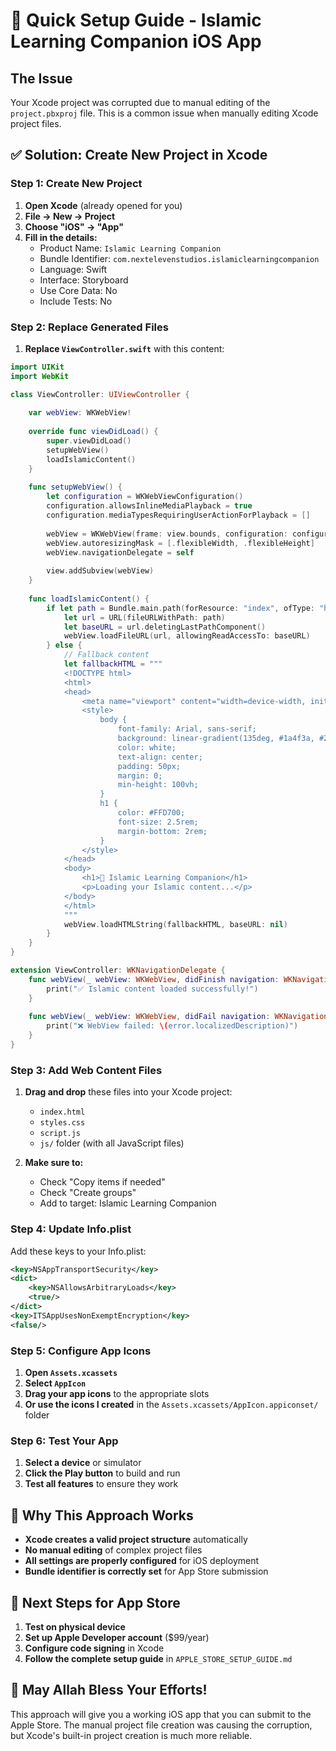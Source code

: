 # 🚀 Quick Setup Guide - Islamic Learning Companion iOS App

## The Issue
Your Xcode project was corrupted due to manual editing of the `project.pbxproj` file. This is a common issue when manually editing Xcode project files.

## ✅ Solution: Create New Project in Xcode

### Step 1: Create New Project
1. **Open Xcode** (already opened for you)
2. **File → New → Project**
3. **Choose "iOS" → "App"**
4. **Fill in the details:**
   - Product Name: `Islamic Learning Companion`
   - Bundle Identifier: `com.nextelevenstudios.islamiclearningcompanion`
   - Language: Swift
   - Interface: Storyboard
   - Use Core Data: No
   - Include Tests: No

### Step 2: Replace Generated Files
1. **Replace `ViewController.swift`** with this content:

```swift
import UIKit
import WebKit

class ViewController: UIViewController {
    
    var webView: WKWebView!
    
    override func viewDidLoad() {
        super.viewDidLoad()
        setupWebView()
        loadIslamicContent()
    }
    
    func setupWebView() {
        let configuration = WKWebViewConfiguration()
        configuration.allowsInlineMediaPlayback = true
        configuration.mediaTypesRequiringUserActionForPlayback = []
        
        webView = WKWebView(frame: view.bounds, configuration: configuration)
        webView.autoresizingMask = [.flexibleWidth, .flexibleHeight]
        webView.navigationDelegate = self
        
        view.addSubview(webView)
    }
    
    func loadIslamicContent() {
        if let path = Bundle.main.path(forResource: "index", ofType: "html") {
            let url = URL(fileURLWithPath: path)
            let baseURL = url.deletingLastPathComponent()
            webView.loadFileURL(url, allowingReadAccessTo: baseURL)
        } else {
            // Fallback content
            let fallbackHTML = """
            <!DOCTYPE html>
            <html>
            <head>
                <meta name="viewport" content="width=device-width, initial-scale=1.0">
                <style>
                    body { 
                        font-family: Arial, sans-serif; 
                        background: linear-gradient(135deg, #1a4f3a, #2E7D32); 
                        color: white; 
                        text-align: center; 
                        padding: 50px;
                        margin: 0;
                        min-height: 100vh;
                    }
                    h1 { 
                        color: #FFD700; 
                        font-size: 2.5rem;
                        margin-bottom: 2rem;
                    }
                </style>
            </head>
            <body>
                <h1>🕌 Islamic Learning Companion</h1>
                <p>Loading your Islamic content...</p>
            </body>
            </html>
            """
            webView.loadHTMLString(fallbackHTML, baseURL: nil)
        }
    }
}

extension ViewController: WKNavigationDelegate {
    func webView(_ webView: WKWebView, didFinish navigation: WKNavigation!) {
        print("✅ Islamic content loaded successfully!")
    }
    
    func webView(_ webView: WKWebView, didFail navigation: WKNavigation!, withError error: Error) {
        print("❌ WebView failed: \(error.localizedDescription)")
    }
}
```

### Step 3: Add Web Content Files
1. **Drag and drop** these files into your Xcode project:
   - `index.html`
   - `styles.css`
   - `script.js`
   - `js/` folder (with all JavaScript files)

2. **Make sure to:**
   - Check "Copy items if needed"
   - Check "Create groups"
   - Add to target: Islamic Learning Companion

### Step 4: Update Info.plist
Add these keys to your Info.plist:

```xml
<key>NSAppTransportSecurity</key>
<dict>
    <key>NSAllowsArbitraryLoads</key>
    <true/>
</dict>
<key>ITSAppUsesNonExemptEncryption</key>
<false/>
```

### Step 5: Configure App Icons
1. **Open `Assets.xcassets`**
2. **Select `AppIcon`**
3. **Drag your app icons** to the appropriate slots
4. **Or use the icons I created** in the `Assets.xcassets/AppIcon.appiconset/` folder

### Step 6: Test Your App
1. **Select a device** or simulator
2. **Click the Play button** to build and run
3. **Test all features** to ensure they work

## 🎯 Why This Approach Works

- **Xcode creates a valid project structure** automatically
- **No manual editing** of complex project files
- **All settings are properly configured** for iOS deployment
- **Bundle identifier is correctly set** for App Store submission

## 📱 Next Steps for App Store

1. **Test on physical device**
2. **Set up Apple Developer account** ($99/year)
3. **Configure code signing** in Xcode
4. **Follow the complete setup guide** in `APPLE_STORE_SETUP_GUIDE.md`

## 🤲 May Allah Bless Your Efforts!

This approach will give you a working iOS app that you can submit to the Apple Store. The manual project file creation was causing the corruption, but Xcode's built-in project creation is much more reliable.
